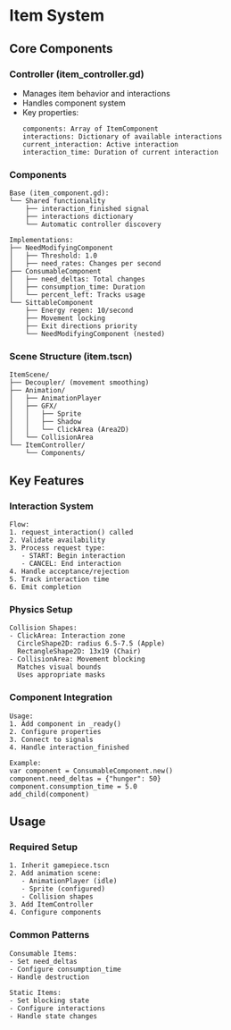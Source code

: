 # Item System

## Core Components

### Controller (item_controller.gd)
- Manages item behavior and interactions
- Handles component system
- Key properties:
  ```
  components: Array of ItemComponent
  interactions: Dictionary of available interactions
  current_interaction: Active interaction
  interaction_time: Duration of current interaction
  ```

### Components
```
Base (item_component.gd):
└── Shared functionality
    ├── interaction_finished signal
    ├── interactions dictionary
    └── Automatic controller discovery

Implementations:
├── NeedModifyingComponent
│   ├── Threshold: 1.0
│   ├── need_rates: Changes per second
├── ConsumableComponent
│   ├── need_deltas: Total changes
│   ├── consumption_time: Duration
│   └── percent_left: Tracks usage
└── SittableComponent
    ├── Energy regen: 10/second
    ├── Movement locking
    ├── Exit directions priority
    └── NeedModifyingComponent (nested)
```

### Scene Structure (item.tscn)
```
ItemScene/
├── Decoupler/ (movement smoothing)
├── Animation/
│   ├── AnimationPlayer
│   ├── GFX/
│   │   ├── Sprite
│   │   ├── Shadow
│   │   └── ClickArea (Area2D)
│   └── CollisionArea
└── ItemController/
    └── Components/
```

## Key Features

### Interaction System
```
Flow:
1. request_interaction() called
2. Validate availability
3. Process request type:
   - START: Begin interaction
   - CANCEL: End interaction
4. Handle acceptance/rejection
5. Track interaction time
6. Emit completion
```

### Physics Setup
```
Collision Shapes:
- ClickArea: Interaction zone
  CircleShape2D: radius 6.5-7.5 (Apple)
  RectangleShape2D: 13x19 (Chair)
- CollisionArea: Movement blocking
  Matches visual bounds
  Uses appropriate masks
```

### Component Integration
```
Usage:
1. Add component in _ready()
2. Configure properties
3. Connect to signals
4. Handle interaction_finished

Example:
var component = ConsumableComponent.new()
component.need_deltas = {"hunger": 50}
component.consumption_time = 5.0
add_child(component)
```

## Usage

### Required Setup
```
1. Inherit gamepiece.tscn
2. Add animation scene:
   - AnimationPlayer (idle)
   - Sprite (configured)
   - Collision shapes
3. Add ItemController
4. Configure components
```

### Common Patterns
```
Consumable Items:
- Set need_deltas
- Configure consumption_time
- Handle destruction

Static Items:
- Set blocking state
- Configure interactions
- Handle state changes
```
